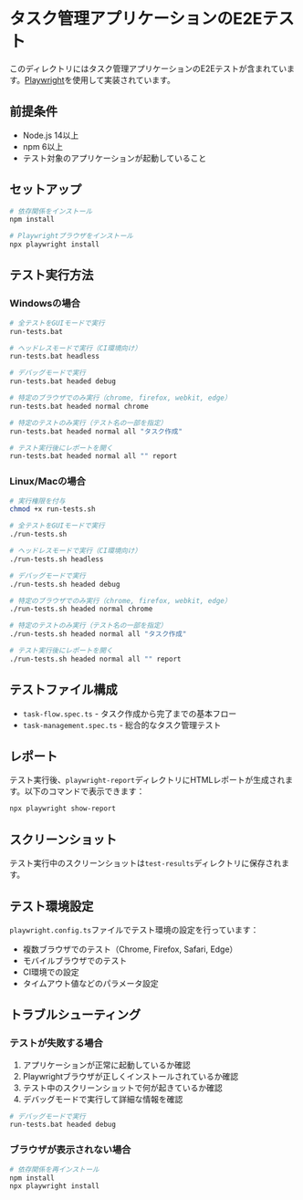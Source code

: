 # タスク管理アプリケーションのE2Eテスト

このディレクトリにはタスク管理アプリケーションのE2Eテストが含まれています。[Playwright](https://playwright.dev/)を使用して実装されています。

## 前提条件

- Node.js 14以上
- npm 6以上
- テスト対象のアプリケーションが起動していること

## セットアップ

```bash
# 依存関係をインストール
npm install

# Playwrightブラウザをインストール
npx playwright install
```

## テスト実行方法

### Windowsの場合

```bash
# 全テストをGUIモードで実行
run-tests.bat

# ヘッドレスモードで実行（CI環境向け）
run-tests.bat headless

# デバッグモードで実行
run-tests.bat headed debug

# 特定のブラウザでのみ実行（chrome, firefox, webkit, edge）
run-tests.bat headed normal chrome

# 特定のテストのみ実行（テスト名の一部を指定）
run-tests.bat headed normal all "タスク作成"

# テスト実行後にレポートを開く
run-tests.bat headed normal all "" report
```

### Linux/Macの場合

```bash
# 実行権限を付与
chmod +x run-tests.sh

# 全テストをGUIモードで実行
./run-tests.sh

# ヘッドレスモードで実行（CI環境向け）
./run-tests.sh headless

# デバッグモードで実行
./run-tests.sh headed debug

# 特定のブラウザでのみ実行（chrome, firefox, webkit, edge）
./run-tests.sh headed normal chrome

# 特定のテストのみ実行（テスト名の一部を指定）
./run-tests.sh headed normal all "タスク作成"

# テスト実行後にレポートを開く
./run-tests.sh headed normal all "" report
```

## テストファイル構成

- `task-flow.spec.ts` - タスク作成から完了までの基本フロー
- `task-management.spec.ts` - 総合的なタスク管理テスト

## レポート

テスト実行後、`playwright-report`ディレクトリにHTMLレポートが生成されます。以下のコマンドで表示できます：

```bash
npx playwright show-report
```

## スクリーンショット

テスト実行中のスクリーンショットは`test-results`ディレクトリに保存されます。

## テスト環境設定

`playwright.config.ts`ファイルでテスト環境の設定を行っています：

- 複数ブラウザでのテスト（Chrome, Firefox, Safari, Edge）
- モバイルブラウザでのテスト
- CI環境での設定
- タイムアウト値などのパラメータ設定

## トラブルシューティング

### テストが失敗する場合

1. アプリケーションが正常に起動しているか確認
2. Playwrightブラウザが正しくインストールされているか確認
3. テスト中のスクリーンショットで何が起きているか確認
4. デバッグモードで実行して詳細な情報を確認

```bash
# デバッグモードで実行
run-tests.bat headed debug
```

### ブラウザが表示されない場合

```bash
# 依存関係を再インストール
npm install
npx playwright install
``` 